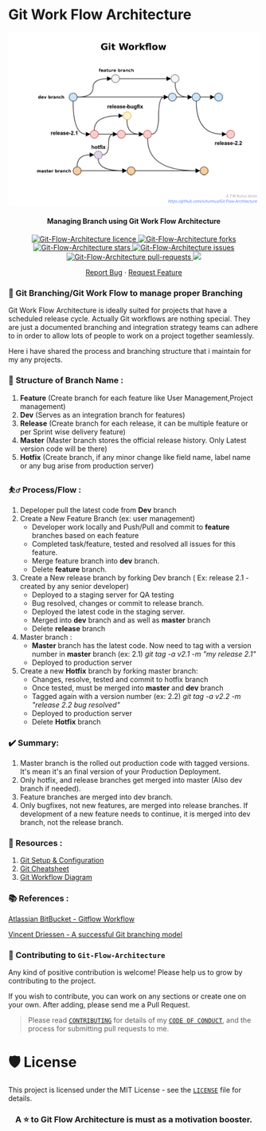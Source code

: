 # Git Work Flow Architecture

<p align="center">
<img src="https://github.com/ruhulmus/Git-Flow-Architecture/blob/main/Git-FLow.png" alt="Git-Flow-Architecture"/>
<p/>

<h4 align="center">Managing Branch using Git Work Flow Architecture </h4>

<p align="center">
<a href="https://github.com/ruhulmus/Git-Flow-Architecture/blob/main/LICENSE" target="blank">
<img src="https://img.shields.io/github/license/ruhulmus/Git-Flow-Architecture?style=flat-square" alt="Git-Flow-Architecture licence" />
</a>
<a href="https://github.com/ruhulmus/Git-Flow-Architecture/fork" target="blank">
<img src="https://img.shields.io/github/forks/ruhulmus/Git-Flow-Architecture?style=flat-square" alt="Git-Flow-Architecture forks"/>
</a>
<a href="https://github.com/ruhulmus/Git-Flow-Architecture/stargazers" target="blank">
<img src="https://img.shields.io/github/stars/ruhulmus/Git-Flow-Architecture?style=flat-square" alt="Git-Flow-Architecture stars"/>
</a>
<a href="https://github.com/ruhulmus/Git-Flow-Architecture/issues" target="blank">
<img src="https://img.shields.io/github/issues/ruhulmus/Git-Flow-Architecture?style=flat-square" alt="Git-Flow-Architecture issues"/>
</a>
<a href="https://github.com/ruhulmus/Git-Flow-Architecture/pulls" target="blank">
<img src="https://img.shields.io/github/issues-pr/ruhulmus/Git-Flow-Architecture?style=flat-square" alt="Git-Flow-Architecture pull-requests"/>
</a>
<a href="https://twitter.com/intent/tweet?text=👋%20Check%20this%20amazing%20repo%20https://github.com/ruhulmus/Git-Flow-Architecture,%20created%20by%20@rhulmus%20and%20friends%0A%0A%23DEVCommunity%20%23100DaysOfCode"><img src="https://img.shields.io/twitter/url?label=Share%20on%20Twitter&style=social&url=https%3A%2F%2Fgithub.com%2Fruhulmus%2FGit-Flow-Architecture"></a>

<p align="center">
    <a href="https://github.com/ruhulmus/Git-Flow-Architecture/issues/new/choose">Report Bug</a>
    ·
    <a href="https://github.com/ruhulmus/Git-Flow-Architecture/issues/new/choose">Request Feature</a>
</p>

### 👋  Git Branching/Git Work Flow to manage proper Branching

Git Work Flow Architecture is ideally suited for projects that have a scheduled release cycle. Actually Git workflows are nothing special. They are just a documented branching and integration strategy teams can adhere to in order to allow lots of people to work on a project together seamlessly.

Here i have shared the process and branching structure that i maintain for my any projects.

### 🧱 **Structure of Branch Name :**
1. **Feature** (Create branch for each feature like User Management,Project management)
2. **Dev** (Serves as an integration branch for features)
3. **Release** (Create branch for each release, it can be multiple feature or per Sprint wise delivery feature)
4. **Master** (Master branch stores the official release history. Only Latest version code will be there)
5. **Hotfix** (Create branch, if any minor change like field name, label name or any bug arise from production server)

### ⛹️‍♂️ Process/Flow  :
1. Depeloper pull the latest code from **Dev** branch
2. Create a New Feature Branch (ex: user management)
	- Developer work locally and Push/Pull and commit to **feature** branches based on each feature 
	- Completed task/feature, tested and resolved all issues for this feature. 
	- Merge feature branch into **dev** branch.
	- Delete **feature** branch.
7. Create a New release branch by forking Dev branch ( Ex: release 2.1 - created by any senior developer)
	- Deployed to a staging server for QA testing
	- Bug resolved, changes or commit to release branch.
	- Deployed the latest code in the staging server.
	- Merged into **dev** branch and as well as **master** branch
	- Delete **release** branch
13. Master branch :
	-  **Master** branch has the latest code. Now need to tag with a version number in **master** branch (ex: 2.1) *git tag -a v2.1 -m "my release 2.1"*
	-  Deployed to production server
16. Create a new **Hotfix** branch by forking master branch:
	-  Changes, resolve, tested and commit to hotfix branch
	-  Once tested, must be merged into **master** and **dev** branch
	-  Tagged again with a version number (ex: 2.2)  *git tag -a v2.2 -m "release 2.2 bug resolved"*
	-  Deployed to production server
	-  Delete **Hotfix** branch

### ✔️ Summary:
1. Master branch is the rolled out production code with tagged versions.  It's mean it's an final version of your Production Deployment.
2. Only hotfix, and release branches get merged into master (Also dev branch if needed).
3. Feature branches are merged into dev branch.
4. Only bugfixes, not new features, are merged into release branches. If development of a new feature needs to continue, it is merged into dev branch, not the release branch.


### 📒 Resources :
1. [Git Setup & Configuration](https://github.com/ruhulmus/Git-Flow-Architecture/blob/main/GIT%20Setup_configuration.pdf)
2. [Git Cheatsheet](https://github.com/ruhulmus/Git-Flow-Architecture/blob/main/git_cheatsheet.pdf)
3. [Git Workflow Diagram](https://github.com/ruhulmus/Git-Flow-Architecture/blob/main/Git-FLow.pdf)


### 📚 References : 
[Atlassian BitBucket - Gitflow Workflow](https://www.atlassian.com/git/tutorials/comparing-workflows/gitflow-workflow)

[Vincent Driessen - A successful Git branching model](https://nvie.com/posts/a-successful-git-branching-model")


### 🤝  Contributing to `Git-Flow-Architecture`
Any kind of positive contribution is welcome! Please help us to grow by contributing to the project.

If you wish to contribute, you can work on any sections or create one on your own. After adding, please send me a Pull Request.

> Please read [`CONTRIBUTING`](CONTRIBUTING.md) for details of my [`CODE OF CONDUCT`](CODE_OF_CONDUCT.md), and the process for submitting pull requests to me.

# 🛡️ License
This project is licensed under the MIT License - see the [`LICENSE`](LICENSE) file for details.

<h3 align="center">
A ⭐️ to <b>Git Flow Architecture</b> is must as a motivation booster.
</h3>
